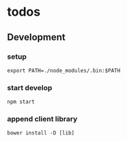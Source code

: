 todos
=========


## Development

### setup

	export PATH=./node_modules/.bin:$PATH

### start develop

	npm start

### append client library

	bower install -D [lib]

